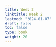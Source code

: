 ```yaml
---
title: Week 2 
linktitle: Week 2
lastmod: "2024-01-07"
draft: false  
toc: false  
type: book  
weight: 20
---
```


<!--

Day 3 Slides ({{% staticref "stat120/Day3.html" "newtab" %}}html{{% /staticref %}})

Day 4 Slides ({{% staticref "stat120/Day4.html" "newtab" %}}html{{% /staticref %}})

Day 5 Slides ({{% staticref "stat120/Day5.html" "newtab" %}}html{{% /staticref %}})

-->